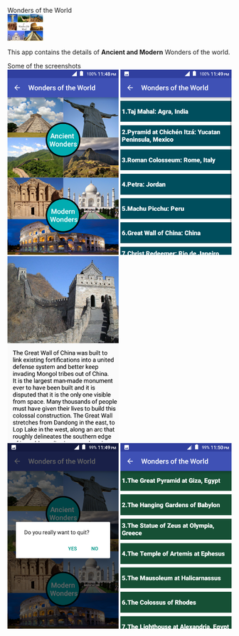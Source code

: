 Wonders of the World
<br>
<img alt="Logo" src="app/src/main/res/drawable/hi.jpg" width="80">

This app contains the details of <b>Ancient and Modern</b> Wonders of the world.<br>

Some of the screenshots<br>
<img alt="App image" src="screenshots/11.png" width="250">
<img alt="App image" src="screenshots/12.png" width="250">
<img alt="App image" src="screenshots/13.png" width="250"><br>
<img alt="App image" src="screenshots/14.png" width="250">
<img alt="App image" src="screenshots/15.png" width="250">

